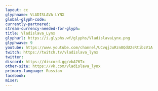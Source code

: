 ```yaml
---
layout: cc
glyphname: VLADISLAVA LYNX
global-glyph-code: 
currently-partnered: 
stream-currency-needed-for-glyph: 
title: Vladislava_Lynx
glyphurl: https://i.glyphs.wf/glyphs/VladislavaLynx.png
glyphwave: 9
youtube: https://www.youtube.com/channel/UCvqjJuRzn8QdU2sRtibzV1A
twitch: https://twitch.tv/vladislava_lynx
twitter: 
discord: https://discord.gg/vbA76Tx
other-site: https://vk.com/vladislava_lynx
primary-language: Russian
facebook: 
mixer: 
---
```


